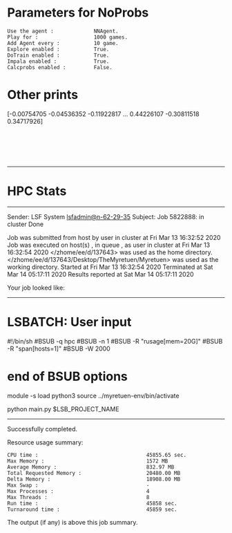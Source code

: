 # Parameters for NoProbs

    Use the agent :             NNAgent.
    Play for :                  1000 games.
    Add Agent every :           10 game.
    Explore enabled :           True.
    DoTrain enabled :           True.
    Impala enabled :            True.
    Calcprobs enabled :         False.

# Other prints

[-0.00754705 -0.04536352 -0.11922817 ...  0.44226107 -0.30811518
  0.34717926]

 <br /> 
 <br /> 
 <br /> 
 <br />

---------------------------------------------------------------------------------------------------------------------

# HPC Stats


------------------------------------------------------------
Sender: LSF System <lsfadmin@n-62-29-35>
Subject: Job 5822888: <NNAgent8NoProbs> in cluster <dcc> Done

Job <NNAgent8NoProbs> was submitted from host <n-62-30-7> by user <s183905> in cluster <dcc> at Fri Mar 13 16:32:52 2020
Job was executed on host(s) <n-62-29-35>, in queue <hpc>, as user <s183905> in cluster <dcc> at Fri Mar 13 16:32:54 2020
</zhome/ee/d/137643> was used as the home directory.
</zhome/ee/d/137643/Desktop/TheMyretuen/Myretuen> was used as the working directory.
Started at Fri Mar 13 16:32:54 2020
Terminated at Sat Mar 14 05:17:11 2020
Results reported at Sat Mar 14 05:17:11 2020

Your job looked like:

------------------------------------------------------------
# LSBATCH: User input
#!/bin/sh
#BSUB -q hpc
#BSUB -n 1
#BSUB -R "rusage[mem=20G]"
#BSUB -R "span[hosts=1]"
#BSUB -W 2000
# end of BSUB options

module -s load python3
source ../myretuen-env/bin/activate

python main.py $LSB_PROJECT_NAME


------------------------------------------------------------

Successfully completed.

Resource usage summary:

    CPU time :                                   45855.65 sec.
    Max Memory :                                 1572 MB
    Average Memory :                             832.97 MB
    Total Requested Memory :                     20480.00 MB
    Delta Memory :                               18908.00 MB
    Max Swap :                                   -
    Max Processes :                              4
    Max Threads :                                8
    Run time :                                   45858 sec.
    Turnaround time :                            45859 sec.

The output (if any) is above this job summary.


